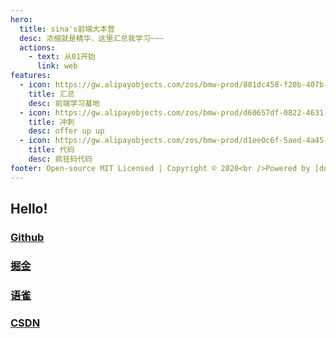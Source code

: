 ```yaml
---
hero:
  title: sina's前端大本营
  desc: 浓缩就是精华，这里汇总我学习~~~
  actions:
    - text: 从01开始
      link: web
features:
  - icon: https://gw.alipayobjects.com/zos/bmw-prod/881dc458-f20b-407b-947a-95104b5ec82b/k79dm8ih_w144_h144.png
    title: 汇总
    desc: 前端学习基地
  - icon: https://gw.alipayobjects.com/zos/bmw-prod/d60657df-0822-4631-9d7c-e7a869c2f21c/k79dmz3q_w126_h126.png
    title: 冲刺
    desc: offer up up
  - icon: https://gw.alipayobjects.com/zos/bmw-prod/d1ee0c6f-5aed-4a45-a507-339a4bfe076c/k7bjsocq_w144_h144.png
    title: 代码
    desc: 疯狂码代码
footer: Open-source MIT Licensed | Copyright © 2020<br />Powered by [dumi](https://d.umijs.org)
---
```


## Hello! 
### [Github](https://github.com/h-sina)
### [掘金](https://juejin.cn/user/3246231022733367/posts)
### [语雀](https://www.yuque.com/nanaei)
### [CSDN](https://blog.csdn.net/qq_55054495?type=blog)

